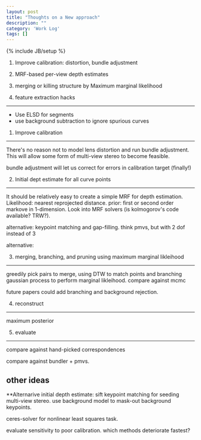 ```yaml
---
layout: post
title: "Thoughts on a New approach"
description: ""
category: 'Work Log'
tags: []
---
```

{% include JB/setup %}

1. Improve calibration: distortion, bundle adjustment
2. MRF-based per-view depth estimates
3. merging or killing structure by Maximum marginal likelihood

0. feature extraction hacks
---------------------------------

* Use ELSD for segments
* use background subtraction to ignore spurious curves

1. Improve calibration
----------------------

There's no reason not to model lens distortion and run bundle adjustment.  This will allow some form of multi-view stereo to become feasible.

bundle adjustment will let us correct for errors in calibration target (finally!)


2. Initial dept estimate for all curve points
---------------------------------------------

It should be relatively easy to create a simple MRF for depth estimation. Likelihood: nearest reprojected distance.  prior: first or second order markove in 1-dimension.  Look into MRF solvers (is kolmogorov's code available? TRW?).

alternative: keypoint matching and gap-filling.  think pmvs, but with 2 dof instead of 3

alternative: 

3. merging, branching, and pruning using maximum marginal likleihood
---------------------------------------------

greedily pick pairs to merge, using DTW to match points and branching gaussian process to perform marginal likleihood.    compare against mcmc

future papers could add branching and background rejection.

4. reconstruct
---------------

maximum posterior

5. evaluate
-----------

compare against hand-picked correspondences

compare against bundler + pmvs.


other ideas
-------------

**Alternarive initial depth estimate: sift keypoint matching for seeding multi-view stereo.   use background model to mask-out background keypoints.  

ceres-solver for nonlinear least squares task.

evaluate sensitivity to poor calibration.  which methods deteriorate fastest?


